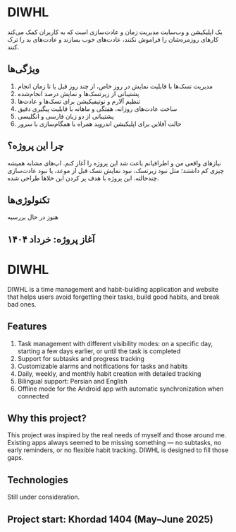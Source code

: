 # DIWHL

 یک اپلیکیشن و وب‌سایت مدیریت زمان و عادت‌سازی است که به کاربران کمک می‌کند کارهای روزمره‌شان را فراموش نکنند، عادت‌های خوب بسازند و عادت‌های بد را ترک کنند.

 ## ویژگی‌ها

1. مدیریت تسک‌ها با قابلیت نمایش در روز خاص، از چند روز قبل یا تا زمان انجام
2. پشتیبانی از زیرتسک‌ها و نمایش درصد انجام‌شده
3. تنظیم آلارم و نوتیفیکیشن برای تسک‌ها و عادت‌ها
4. ساخت عادت‌های روزانه، هفتگی و ماهانه با قابلیت پیگیری دقیق
5. پشتیبانی از دو زبان فارسی و انگلیسی
6. حالت آفلاین برای اپلیکیشن اندروید همراه با همگام‌سازی با سرور

## چرا این پروژه؟

نیازهای واقعی من و اطرافیانم باعث شد این پروژه را آغاز کنم. اپ‌های مشابه همیشه چیزی کم داشتند؛ مثل نبود زیرتسک، نبود نمایش تسک قبل از موعد، یا نبود عادت‌سازی چندحالته. این پروژه با هدف پر کردن این خلاها طراحی شده.

## تکنولوژی‌ها

هنوز در حال بررسیه

 ## آغاز پروژه: خرداد ۱۴۰۴

  # DIWHL

DIWHL is a time management and habit-building application and website that helps users avoid forgetting their tasks, build good habits, and break bad ones.

## Features

1. Task management with different visibility modes: on a specific day, starting a few days earlier, or until the task is completed
2. Support for subtasks and progress tracking
3. Customizable alarms and notifications for tasks and habits
4. Daily, weekly, and monthly habit creation with detailed tracking
5. Bilingual support: Persian and English
6. Offline mode for the Android app with automatic synchronization when connected

## Why this project?

This project was inspired by the real needs of myself and those around me. Existing apps always seemed to be missing something — no subtasks, no early reminders, or no flexible habit tracking. DIWHL is designed to fill those gaps.

## Technologies

Still under consideration.

## Project start: Khordad 1404 (May–June 2025)


